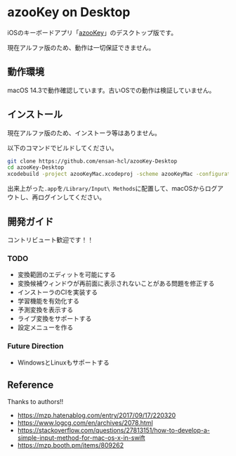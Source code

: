 # azooKey on Desktop

iOSのキーボードアプリ「[azooKey](https://github.com/ensan-hcl/azooKey)」のデスクトップ版です。

現在アルファ版のため、動作は一切保証できません。

## 動作環境

macOS 14.3で動作確認しています。古いOSでの動作は検証していません。

## インストール

現在アルファ版のため、インストーラ等はありません。

以下のコマンドでビルドしてください。

```bash
git clone https://github.com/ensan-hcl/azooKey-Desktop
cd azooKey-Desktop
xcodebuild -project azooKeyMac.xcodeproj -scheme azooKeyMac -configuration Release
```

出来上がった`.app`を`/Library/Input\ Methods`に配置して、macOSからログアウトし、再ログインしてください。

## 開発ガイド

コントリビュート歓迎です！！

### TODO

* 変換範囲のエディットを可能にする
* 変換候補ウィンドウが再前面に表示されないことがある問題を修正する
* インストーラのCIを実装する
* 学習機能を有効化する
* 予測変換を表示する
* ライブ変換をサポートする
* 設定メニューを作る

### Future Direction

* WindowsとLinuxもサポートする

## Reference

Thanks to authors!!

* https://mzp.hatenablog.com/entry/2017/09/17/220320
* https://www.logcg.com/en/archives/2078.html
* https://stackoverflow.com/questions/27813151/how-to-develop-a-simple-input-method-for-mac-os-x-in-swift
* https://mzp.booth.pm/items/809262

